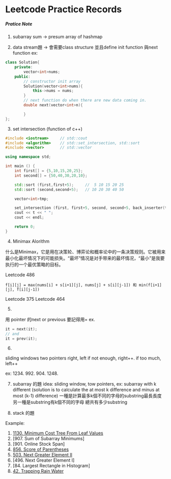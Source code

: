 # Leetcode Practice Records

##### Pratice Note
1. subarray sum -> presum array of hashmap

2. data stream題 -> 會需要class structure 並且define init function 與next function
ex:
```c++
class Solution{
    private:
        vector<int>nums;
    public:
        // constructor init array
        Solution(vector<int>nums){
            this->nums = nums;
        }
        // next function do when there are new data coming in.
        double next(vector<int>n){

        }
};
```

3. set intersection (function of c++)
```c++
#include <iostream>     // std::cout
#include <algorithm>    // std::set_intersection, std::sort
#include <vector>       // std::vector

using namespace std;

int main () {
    int first[] = {5,10,15,20,25};
    int second[] = {50,40,30,20,10};

    std::sort (first,first+5);     //  5 10 15 20 25
    std::sort (second,second+5);   // 10 20 30 40 50

    vector<int>tmp;

    set_intersection (first, first+5, second, second+5, back_inserter(tmp));
    cout << t << " ";
    cout << endl;

    return 0;
}

```

4. Minimax Alorithm

什么是Minimax，它是用在决策轮、博弈论和概率论中的一条决策规则。它被用来最小化最坏情况下的可能损失。“最坏”情况是对手带来的最坏情况，“最小”是我要执行的一个最优策略的目标。

Leetcode 486
```
f[i][j] = max(nums[i] + s[i+1][j], nums[j] + s[i][j-1]) 和 min(f[i+1][j], f[i][j-1])
```

Leetcode 375
Leetcode 464

5. 
用 pointer 的next or previous 要記得用=
ex.
```c++
it = next(it);
// and
it = prev(it);
```

6. 
sliding windows
two pointers right, left
if not enough, right++.
if too much, left++

ex:
1234. 992. 904. 1248.

7. subarray 的題
idea: sliding window, tow pointers, 
ex: subarray with k different (solution is to calculate the at most k difference and minus at most (k-1) difference)
一種是計算最多k個不同的字母的substring最長長度
另一種是substring有k個不同的字母 總共有多少substring


8. stack 的題

Example:
1. [1130. Minimum Cost Tree From Leaf Values](problem/1130.md)
2. [907. Sum of Subarray Minimums]
3. [901. Online Stock Span]
4. [856. Score of Parentheses](problem/856.md)
5. [503. Next Greater Element II](problem/503.md)
6. [496. Next Greater Element I]
7. [84. Largest Rectangle in Histogram]
8. [42. Trapping Rain Water](problem/42.md)
